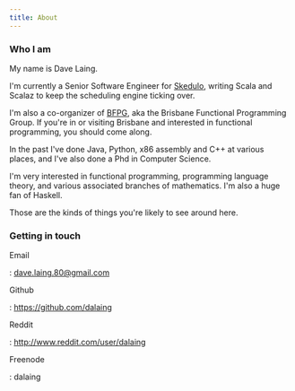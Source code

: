 ```yaml
---
title: About
---
```


### Who I am

My name is Dave Laing.

I'm currently a Senior Software Engineer for [Skedulo](http://skedulo.com/), writing Scala and Scalaz to keep the scheduling engine ticking over.

I'm also a co-organizer of [BFPG](http://www.bfpg.org), aka the Brisbane Functional Programming Group.
If you're in or visiting Brisbane and interested in functional programming, you should come along.

In the past I've done Java, Python, x86 assembly and C++ at various places, and I've also done a Phd in Computer Science.

I'm very interested in functional programming, programming language theory, and various associated branches of mathematics.
I'm also a huge fan of Haskell.

Those are the kinds of things you're likely to see around here.

### Getting in touch

Email

:    <dave.laing.80@gmail.com>

Github

:    <https://github.com/dalaing>

Reddit

:    <http://www.reddit.com/user/dalaing>

Freenode

:    dalaing
